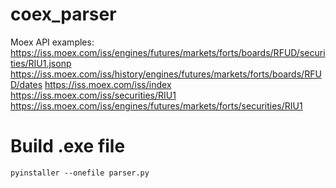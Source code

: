 # coex_parser
Moex API examples:
https://iss.moex.com/iss/engines/futures/markets/forts/boards/RFUD/securities/RIU1.jsonp
https://iss.moex.com/iss/history/engines/futures/markets/forts/boards/RFUD/dates
https://iss.moex.com/iss/index
https://iss.moex.com/iss/securities/RIU1
https://iss.moex.com/iss/engines/futures/markets/forts/securities/RIU1

# Build .exe file
```shell script
pyinstaller --onefile parser.py
```